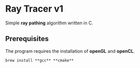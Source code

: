 # Ray Tracer v1

Simple **ray pathing** algorithm written in C.

## Prerequisites

The program requires the installation of **openGL** and **openCL**.

```shell
brew install **gcc** **cmake**
```
